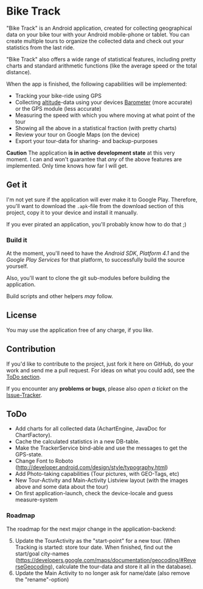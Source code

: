 # Bike Track

"Bike Track" is an Android application, created for collecting geographical data on your bike tour with your Android mobile-phone or tablet. You can create multiple tours to organize the collected data and check out your statistics from the last ride.

"Bike Track" also offers a wide range of statistical features, including pretty charts and standard arithmetic functions (like the average speed or the total distance).

When the app is finished, the following capabilities will be implemented:

* Tracking your bike-ride using GPS
* Collecting [altitude](http://en.wikipedia.org/wiki/Altitude)-data using your devices [Barometer](http://en.wikipedia.org/wiki/Barometer) (more accurate) or the GPS module (less accurate)
* Measuring the speed with which you where moving at what point of the tour
* Showing all the above in a statistical fraction (with pretty charts)
* Review your tour on Google Maps (on the device)
* Export your tour-data for sharing- and backup-purposes

**Caution** The application **is in active development state** at this very moment. I can and won't guarantee that *any* of the above features are implemented. Only time knows how far I will get.

## Get it

I'm not yet sure if the application will ever make it to Google Play. Therefore, you'll want to download the `.apk`-file from the download section of this project, copy it to your device and install it manually.

If you ever pirated an application, you'll probably know how to do that ;)

### Build it

At the moment, you'll need to have the *Android SDK*, *Platform 4.1* and the *Google Play Services* for that platform, to successfully build the source yourself.

Also, you'll want to clone the git sub-modules before building the application.

Build scripts and other helpers *may* follow.

## License

You may use the application free of any charge, if you like.

## Contribution

If you'd like to contribute to the project, just fork it here on GitHub, do your work and send me a pull request. For ideas on what you could add, see the [ToDo section](#todo).

If you encounter any **problems or bugs**, please also *open a ticket* on the [Issue-Tracker](https://github.com/LukasKnuth/bike-track/issues).

## ToDo

* Add charts for all collected data (AchartEngine, JavaDoc for ChartFactory).
* Cache the calculated statistics in a new DB-table.
* Make the TrackerService bind-able and use the messages to get the GPS-state.
* Change Font to Roboto (http://developer.android.com/design/style/typography.html)
* Add Photo-taking capabilities (Tour pictures, with GEO-Tags, etc)
* New Tour-Activity and Main-Activity Listview layout (with the images above and some data about the tour)
* On first application-launch, check the device-locale and guess measure-system

### Roadmap

The roadmap for the next major change in the application-backend:

5. Update the TourActivity as the "start-point" for a new tour. (When Tracking is started: store tour date. When finished, find out the start/goal city-names (https://developers.google.com/maps/documentation/geocoding/#ReverseGeocoding), calculate the tour-data and store it all in the database).
6. Update the Main Activity to no longer ask for name/date (also remove the "rename"-option)

